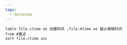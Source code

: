 ```yaml
---
tags:
  - dataview
---
```

```dataview
table file.ctime as 创建时间 ,file.mtime as 截止编辑时间
from #重述 
sort file.ctime asc
```